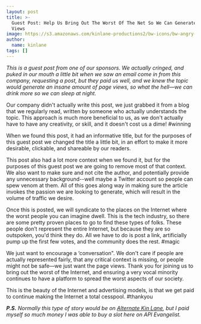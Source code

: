 ```yaml
---
layout: post
title: >-
  Guest Post: Help Us Bring Out The Worst Of The Net So We Can Generate Page
  Views
image: https://s3.amazonaws.com/kinlane-productions2/bw-icons/bw-angry-mob.png
author:
  name: kinlane
tags: []
---
```

_This is a guest post from one of our sponsors. We actually cringed, and puked in our mouth a little bit when we saw an email come in from this company, requesting a post, but they paid us well, and we knew the topic would generate an insane amount of page views, so what the hell—we can drink more so we can sleep at night._

Our company didn't actually write this post, we just grabbed it from a blog that we regularly read, written by someone who actually understands the topic. This approach is much more beneficial to us, as we don't actually have to have any creativity, or skill, and it doesn't cost us a dime! #winning

When we found this post, it had an informative title, but for the purposes of this guest post we changed the title a little bit, in an effort to make it more desirable, clickable, and shareable by our readers. 

This post also had a lot more context when we found it, but for the purposes of this guest post we are going to remove most of that context. We also want to make sure and not cite the author, and potentially provide any unnecessary background--well maybe a Twitter account so people can spew venom at them. All of this goes along way in making sure the article invokes the passion we are looking to generate, which will result in the volume of traffic we desire.

Once this is posted, we will syndicate to the places on the Internet where the worst people you can imagine dwell. This is the tech industry, so there are some pretty proven places to go to find these types of folks. These people don’t represent the entire Internet, but because they are so outspoken, you'd think they do. All we have to do is post a link, artificially pump up the first few votes, and the community does the rest. #magic

We just want to encourage a ‘conversation". We don't care if people are actually represented fairly, that any critical context is missing, or people might not be safe—we just want the page views. Thank you for joining us to bring out the worst of the Internet, and ensuring a very vocal minority continues to have a platform to spread the worst aspects of our society.

This is the beauty of the Internet and advertising models, is that we get paid to continue making the Internet a total cesspool. #thankyou

_**P.S.** Normally this type of story would be on [Alternate Kin Lane](http://alternate.kinlane.com), but I paid myself so much money I was able to buy a slot here on API Evangelist._